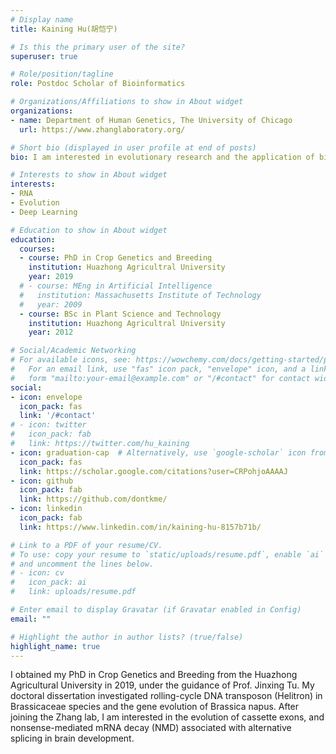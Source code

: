 ```yaml
---
# Display name
title: Kaining Hu(胡恺宁)

# Is this the primary user of the site?
superuser: true

# Role/position/tagline
role: Postdoc Scholar of Bioinformatics

# Organizations/Affiliations to show in About widget
organizations:
- name: Department of Human Genetics, The University of Chicago  
  url: https://www.zhanglaboratory.org/

# Short bio (displayed in user profile at end of posts)
bio: I am interested in evolutionary research and the application of bioinformatics to any kind of biological data.

# Interests to show in About widget
interests:
- RNA
- Evolution
- Deep Learning

# Education to show in About widget
education:
  courses:
  - course: PhD in Crop Genetics and Breeding
    institution: Huazhong Agricultral University
    year: 2019
  # - course: MEng in Artificial Intelligence
  #   institution: Massachusetts Institute of Technology
  #   year: 2009
  - course: BSc in Plant Science and Technology
    institution: Huazhong Agricultral University
    year: 2012

# Social/Academic Networking
# For available icons, see: https://wowchemy.com/docs/getting-started/page-builder/#icons
#   For an email link, use "fas" icon pack, "envelope" icon, and a link in the
#   form "mailto:your-email@example.com" or "/#contact" for contact widget.
social:
- icon: envelope
  icon_pack: fas
  link: '/#contact'
# - icon: twitter
#   icon_pack: fab
#   link: https://twitter.com/hu_kaining
- icon: graduation-cap  # Alternatively, use `google-scholar` icon from `ai` icon pack
  icon_pack: fas
  link: https://scholar.google.com/citations?user=CRPohjoAAAAJ
- icon: github
  icon_pack: fab
  link: https://github.com/dontkme/
- icon: linkedin
  icon_pack: fab
  link: https://www.linkedin.com/in/kaining-hu-8157b71b/

# Link to a PDF of your resume/CV.
# To use: copy your resume to `static/uploads/resume.pdf`, enable `ai` icons in `params.toml`, 
# and uncomment the lines below.
# - icon: cv
#   icon_pack: ai
#   link: uploads/resume.pdf

# Enter email to display Gravatar (if Gravatar enabled in Config)
email: ""

# Highlight the author in author lists? (true/false)
highlight_name: true
---
```


I obtained my PhD in Crop Genetics and Breeding from the Huazhong Agricultural University in 2019, under the guidance of Prof. Jinxing Tu. My doctoral dissertation investigated rolling-cycle DNA transposon (Helitron) in Brassicaceae species and the gene evolution of Brassica napus. After joining the Zhang lab, I am interested in the evolution of cassette exons, and nonsense-mediated mRNA decay (NMD) associated with alternative splicing in brain development.

<!-- {{< icon name="download" pack="fas" >}} Download my {{< staticref "uploads/demo_resume.pdf" "newtab" >}}resumé{{< /staticref >}}. -->

